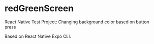 # redGreenScreen
React Native Test Project: Changing background color based on button press

Based on React Native Expo CLI.
